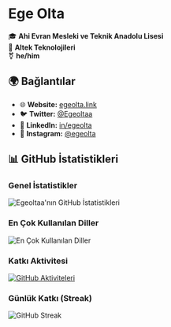 # Ege Olta

🎓 **Ahi Evran Mesleki ve Teknik Anadolu Lisesi**  
💼 **Altek Teknolojileri**  
⚧ **he/him**

## 🌍 Bağlantılar

- 🌐 **Website:** [egeolta.link](https://egeolta.link)  
- 🐦 **Twitter:** [@Egeoltaa](https://x.com/Egeoltaa)  
- 💼 **LinkedIn:** [in/egeolta](https://www.linkedin.com/in/egeolta)  
- 📸 **Instagram:** [@egeolta](https://www.instagram.com/egeolta)  

## 📊 GitHub İstatistikleri

### Genel İstatistikler
![Egeoltaa'nın GitHub İstatistikleri](https://github-readme-stats.vercel.app/api?username=Egeoltaa&show_icons=true&theme=radical)

### En Çok Kullanılan Diller
![En Çok Kullanılan Diller](https://github-readme-stats.vercel.app/api/top-langs/?username=Egeoltaa&layout=compact&theme=radical)

### Katkı Aktivitesi
[![GitHub Aktiviteleri](https://github-readme-activity-graph.vercel.app/graph?username=Egeoltaa&theme=radical)](https://github.com/Egeoltaa)

### Günlük Katkı (Streak)
![GitHub Streak](https://github-readme-streak-stats.herokuapp.com/?user=Egeoltaa&theme=radical)
